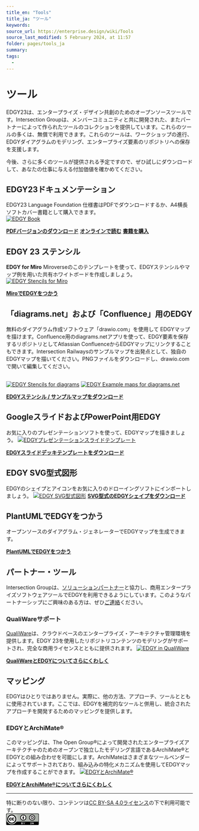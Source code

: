 ```yaml
---
title_en: "Tools"
title_ja: "ツール"
keywords: 
source_url: https://enterprise.design/wiki/Tools
source_last_modified: 5 February 2024, at 11:57
folder: pages/tools_ja
summary:
tags: 
  - 
---
```

# ツール
EDGY23は、エンタープライズ・デザイン共創のためのオープンソースツールです。Intersection Groupは、メンバーコミュニティと共に開発された、またパートナーによって作られたツールのコレクションを提供しています。これらのツールの多くは、無償で利用できます。これらのツールは、ワークショップの進行、EDGYダイアグラムのモデリング、エンタープライズ要素のリポジトリへの保存を支援します。

今後、さらに多くのツールが提供される予定ですので、ぜひ試しにダウンロードして、あなたの仕事に与える付加価値を確かめてください。

## EDGY23ドキュメンテーション
EDGY23 Language Foundation 仕様書はPDFでダウンロードするか、A4横長ソフトカバー書籍として購入できます。
<br><a href="https://shop.intersection.group/products/edgy-23-softcover" target="_blank"><img src="https://enterprise.design/w/images/thumb/3/34/EDGY-Book.png/450px-EDGY-Book.png" alt="EDGY Book" width="30%"></a><br>

[**PDFバージョンのダウンロード**](https://edgydownloads.gr8.com/)
[**オンラインで読む**](https://enterprise.design/wiki/EDGY:Sitemap) [**書籍を購入**](https://shop.intersection.group/products/edgy-23-softcover)

## EDGY 23 ステンシル
**EDGY for Miro**
Miroverseのこのテンプレートを使って、EDGYステンシルやマップ例を用いた共有ホワイトボードを作成しましょう。
<br><a href="https://miro.com/miroverse/edgy-stencils-and-examples/" target="_blank"><img src="https://enterprise.design/w/images/thumb/b/ba/EDGY-Stencils-miro.png/450px-EDGY-Stencils-miro.png" width="30%" alt="EDGY Stencils for Miro"></a><br>

[**MiroでEDGYをつかう**](https://miro.com/miroverse/edgy-stencils-and-examples/)

## 「diagrams.net」および「Confluence」用のEDGY
無料のダイアグラム作成ソフトウェア「drawio.com」を使用して EDGYマップを描けます。Confluence用のdiagrams.netアプリを使って、EDGY要素を保存するリポジトリとしてAtlassian ConfluenceからEDGYマップにリンクすることもできます。Intersection Railwaysのサンプルマップを出発点として、独自のEDGYマップを描いてください。PNGファイルをダウンロードし、drawio.comで開いて編集してください。

<br><a href="https://edgydownloads.gr8.com/" target="_blank"><img src="https://enterprise.design/w/images/thumb/9/9e/EDGY-Stencils-diagrams.png/450px-EDGY-Stencils-diagrams.png" width="30%" alt="EDGY Stencils for diagrams"></a> <a href="https://edgydownloads.gr8.com/" target="_blank"><img src="https://enterprise.design/w/images/thumb/d/d9/EDGY-Examples-diagrams.png/450px-EDGY-Examples-diagrams.png" width="30%" alt="EDGY Example maps for diagrams.net"></a>

[**EDGYステンシル / サンプルマップをダウンロード**](https://edgydownloads.gr8.com/)

## GoogleスライドおよびPowerPoint用EDGY
お気に入りのプレゼンテーションソフトを使って、EDGYマップを描きましょう。
<a href="https://edgydownloads.gr8.com/" target="_blank"><img src="https://enterprise.design/w/images/thumb/f/f8/EDGY-Presentation-Slides-Powerpoint.png/450px-EDGY-Presentation-Slides-Powerpoint.png" width="30%" alt="EDGYプレゼンテーションスライドテンプレート"></a>

[**EDGYスライドデッキテンプレートをダウンロード**](https://edgydownloads.gr8.com/)

## EDGY SVG型式図形
EDGYのシェイプとアイコンをお気に入りのドローイングソフトにインポートしましょう。
<a href="https://edgydownloads.gr8.com/" target="_blank"><img src="https://enterprise.design/w/images/thumb/0/09/EDGY-SVG-Shapes.png/450px-EDGY-SVG-Shapes.png" width="30%" alt="EDGY SVG型式図形"></a>
[**SVG型式のEDGYシェイプをダウンロード**](https://edgydownloads.gr8.com/)

## PlantUMLでEDGYをつかう
オープンソースのダイアグラム・ジェネレーターでEDGYマップを生成できます。
<a href="https://plantuml.com/stdlib#7c3d1cde3762ae3b" target="_blank"><img src="https://enterprise.design/w/images/thumb/0/05/EDGY-PlantUML.png/450px-EDGY-PlantUML.png" width="30%" alt=""></a>

[**PlantUMLでEDGYをつかう**](https://plantuml.com/stdlib#7c3d1cde3762ae3b)


## パートナー・ツール
Intersection Groupは、[ソリューションパートナー](https://intersection.group/about/partners)と協力し、商用エンタープライズソフトウェアツールでEDGYを利用できるようにしています。このようなパートナーシップにご興味のある方は、ぜひ[ご連絡](https://intersection.group/become-a-member.php)ください。

### QualiWareサポート
[QualiWare](https://qualiware.com/edgy)は、クラウドベースのエンタープライズ・アーキテクチャ管理環境を提供します。EDGY 23を使用したリポジトリコンテンツのモデリングがサポートされ、完全な商用ライセンスとともに提供されます。
<a href="https://qualiware.com/edgy" target="_blank"><img src="https://enterprise.design/w/images/thumb/c/ce/EDGY-in-QualiWare.png/450px-EDGY-in-QualiWare.png" width="30%" alt="EDGY in QualiWare"></a>

[**QualiWareとEDGYについてさらにくわしく**](https://qualiware.com/edgy)

## マッピング
EDGYはひとりではありません。実際に、他の方法、アプローチ、ツールとともに使用されています。ここでは、EDGYを補完的なツールと併用し、統合されたアプローチを開発するためのマッピングを提供します。
### EDGYとArchiMate®
このマッピングは、The Open Group®によって開発されたエンタープライズアーキテクチャのためのオープンで独立したモデリング言語であるArchiMate®とEDGYとの組み合わせを可能にします。ArchiMateはさまざまなツールベンダーによってサポートされており、組み込みの特化メカニズムを使用してEDGYマップを作成することができます。
<a href="https://enterprise.design/wiki/EDGY:ArchiMate" target="_blank"><img src="https://enterprise.design/w/images/thumb/0/00/EDGY_Facet_Intersection_Elements_ArchiMate_mapping.png/375px-EDGY_Facet_Intersection_Elements_ArchiMate_mapping.png" width="30%" alt="EDGYとArchiMate®"></a>

[**EDGYとArchiMate®についてさらにくわしく**](edgy_with_archimate_ja.md)

---
特に断りのない限り、コンテンツは[CC BY-SA 4.0ライセンス](./pages/license_ja.md)の下で利用可能です。
<br><a href="./pages/license_ja.md"> <img src="https://github.com/Yoshiyuki-iasa/EDGY23_ja/blob/main/media/cc.png?raw=true" alt="CC logo"></a>
